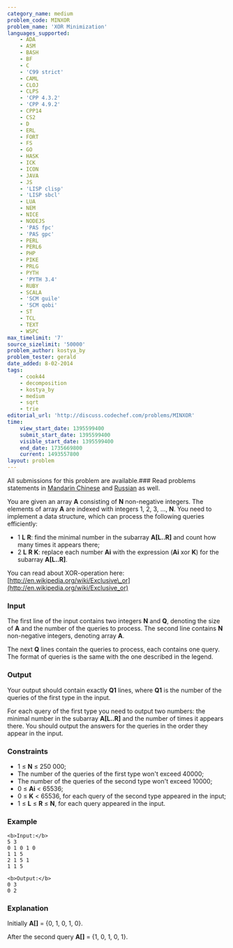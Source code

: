 ```yaml
---
category_name: medium
problem_code: MINXOR
problem_name: 'XOR Minimization'
languages_supported:
    - ADA
    - ASM
    - BASH
    - BF
    - C
    - 'C99 strict'
    - CAML
    - CLOJ
    - CLPS
    - 'CPP 4.3.2'
    - 'CPP 4.9.2'
    - CPP14
    - CS2
    - D
    - ERL
    - FORT
    - FS
    - GO
    - HASK
    - ICK
    - ICON
    - JAVA
    - JS
    - 'LISP clisp'
    - 'LISP sbcl'
    - LUA
    - NEM
    - NICE
    - NODEJS
    - 'PAS fpc'
    - 'PAS gpc'
    - PERL
    - PERL6
    - PHP
    - PIKE
    - PRLG
    - PYTH
    - 'PYTH 3.4'
    - RUBY
    - SCALA
    - 'SCM guile'
    - 'SCM qobi'
    - ST
    - TCL
    - TEXT
    - WSPC
max_timelimit: '7'
source_sizelimit: '50000'
problem_author: kostya_by
problem_tester: gerald
date_added: 8-02-2014
tags:
    - cook44
    - decomposition
    - kostya_by
    - medium
    - sqrt
    - trie
editorial_url: 'http://discuss.codechef.com/problems/MINXOR'
time:
    view_start_date: 1395599400
    submit_start_date: 1395599400
    visible_start_date: 1395599400
    end_date: 1735669800
    current: 1493557800
layout: problem
---
```

All submissions for this problem are available.###  Read problems statements in [Mandarin Chinese](http://www.codechef.com/download/translated/COOK44/mandarin/MINXOR.pdf) and [Russian](http://www.codechef.com/download/translated/COOK44/russian/MINXOR.pdf) as well.

You are given an array **A** consisting of **N** non-negative integers. The elements of array **A** are indexed with integers 1, 2, 3, ..., **N**. You need to implement a data structure, which can process the following queries efficiently:

- 1 **L** **R**: find the minimal number in the subarray **A\[L..R\]** and count how many times it appears there;
- 2 **L** **R** **K**: replace each number **Ai** with the expression (**Ai** xor **K**) for the subarray **A\[L..R\]**.

You can read about XOR-operation here: [http://en.wikipedia.org/wiki/Exclusive\_or](http://en.wikipedia.org/wiki/Exclusive_or)

### Input

The first line of the input contains two integers **N** and **Q**, denoting the size of **A** and the number of the queries to process. The second line contains **N** non-negative integers, denoting array **A**.

The next **Q** lines contain the queries to process, each contains one query. The format of queries is the same with the one described in the legend.

### Output

Your output should contain exactly **Q1** lines, where **Q1** is the number of the queries of the first type in the input.

For each query of the first type you need to output two numbers: the minimal number in the subarray **A\[L..R\]** and the number of times it appears there. You should output the answers for the queries in the order they appear in the input.

### Constraints

- 1 ≤ **N** ≤ 250 000;
- The number of the queries of the first type won't exceed 40000;
- The number of the queries of the second type won't exceed 10000;
- 0 ≤ **Ai** < 65536;
- 0 ≤ **K** < 65536, for each query of the second type appeared in the input;
- 1 ≤ **L** ≤ **R** ≤ **N**, for each query appeared in the input.

### Example

```
<b>Input:</b>
5 3 
0 1 0 1 0 
1 1 5 
2 1 5 1 
1 1 5

<b>Output:</b>
0 3 
0 2

```
### Explanation

Initially **A\[\]** = {0, 1, 0, 1, 0}.

After the second query **A\[\]** = {1, 0, 1, 0, 1}.